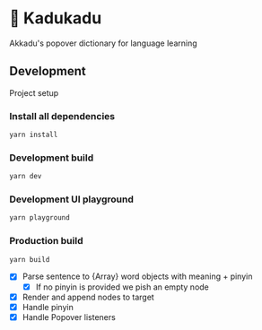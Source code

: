 # 🥮 Kadukadu
Akkadu's popover dictionary for language learning

## Development
Project setup
### Install all dependencies
```bash
yarn install
```
### Development build
```bash
yarn dev
```
### Development UI playground
```bash
yarn playground
```
### Production build
```bash
yarn build
```


- [x] Parse sentence to {Array} word objects with meaning + pinyin
  - [x] If no pinyin is provided we pish an empty node
- [x] Render and append nodes to target
- [x] Handle pinyin
- [x] Handle Popover listeners